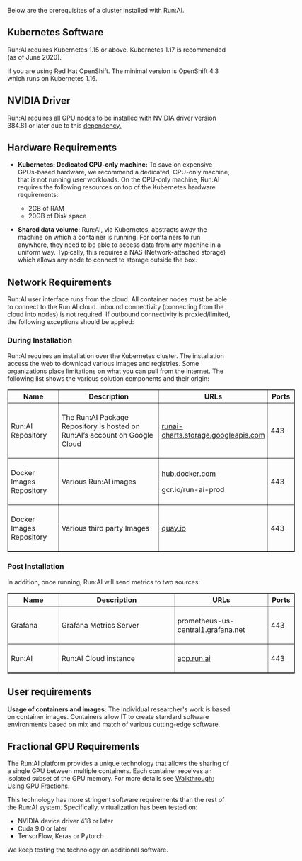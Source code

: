 Below are the prerequisites of a cluster installed with Run:AI. 


## Kubernetes Software

Run:AI requires Kubernetes 1.15 or above. Kubernetes 1.17 is recommended (as of June 2020).

If you are using Red Hat OpenShift. The minimal version is OpenShift 4.3 which runs on Kubernetes 1.16.

## NVIDIA Driver

Run:AI requires all GPU nodes to be installed with NVIDIA driver version 384.81 or later due to this <a href="https://github.com/NVIDIA/k8s-device-plugin#prerequisites" target="_self">dependency.</a>

## Hardware Requirements

*   __Kubernetes: Dedicated CPU-only machine:__ To save on expensive GPUs-based hardware, we recommend a dedicated, CPU-only machine, that is not running user workloads.  On the CPU-only machine, Run:AI requires the following resources on top of the Kubernetes hardware requirements:
    
    *   2GB of RAM
    *   20GB of Disk space 
    
    
    
*   __Shared data volume:__ Run:AI, via Kubernetes, abstracts away the machine on which a container is running. For containers to run anywhere, they need to be able to access data from any machine in a uniform way. Typically, this requires a NAS (Network-attached storage) which allows any node to connect to storage outside the box.

## Network Requirements

Run:AI user interface runs from the cloud. All container nodes must be able to connect to the Run:AI cloud. Inbound connectivity (connecting from the cloud into nodes) is not required. If outbound connectivity is proxied/limited, the following exceptions should be applied: 

### During Installation

Run:AI requires an installation over the Kubernetes cluster. The installation access the web to download various images and registries. Some organizations place limitations on what you can pull from the internet. The following list shows the various solution components and their origin: 

<table border="1" style="width: 650px; margin-left: 0px; margin-right: auto;">
<tbody>
<tr>
<th scope="row" style="width: 114.375px;">Name</th>
<th scope="row" style="width: 308.92px;">Description</th>
<th scope="row" style="width: 227.102px;">URLs</th>
<th scope="row" style="width: 43.4659px;">Ports</th>
</tr>
<tr>
<td style="padding: 6px; width: 104.375px;">
<p>Run:AI  Repository</p>
</td>
<td style="padding: 6px; width: 298.92px;">
<p> The Run:AI Package Repository is hosted on Run:AI’s account on Google Cloud </p>
</td>
<td style="padding: 6px; width: 217.102px;">
<p> <a href="http://runai-charts.storage.googleapis.com/">runai-charts.storage.googleapis.com</a> </p>
</td>
<td style="padding: 6px; width: 33.4659px;">
<p>443</p>
</td>
</tr>
<tr>
<td style="padding: 6px; width: 104.375px;">
<p>Docker Images Repository</p>
</td>
<td style="padding: 6px; width: 298.92px;">
<p>Various Run:AI images</p>
</td>
<td style="padding: 6px; width: 217.102px;">
<p><a href="http://hub.docker.com/">hub.docker.com </a></p>
<p>gcr.io/run-ai-prod </p>
</td>
<td style="padding: 6px; width: 33.4659px;">
<p>443</p>
</td>
</tr>
<tr>
<td style="padding: 6px; width: 104.375px;">
<p> Docker Images Repository </p>
</td>
<td style="padding: 6px; width: 298.92px;">
<p> Various third party Images</p>
</td>
<td style="padding: 6px; width: 217.102px;">
<p><a href="http://quay.io/">quay.io</a>  </p>
</td>
<td style="padding: 6px; width: 33.4659px;">
<p>  443   </p>
</td>
</tr>
</tbody>
</table>

### Post Installation

In addition, once running, Run:AI will send metrics to two sources:

<table border="1" style="margin-left: 0px; margin-right: auto; width: 650px;">
<tbody>
<tr style="height: 22px;">
<th scope="row" style="width: 116px; height: 22px;">Name</th>
<th scope="row" style="width: 314px; height: 22px;">Description</th>
<th scope="row" style="width: 215px; height: 22px;">URLs</th>
<th scope="row" style="width: 42px; height: 22px;">Ports</th>
</tr>
<tr>
<td style="padding: 6px; width: 106px;">
<p>Grafana</p>
</td>
<td style="padding: 6px; width: 304px;">
<p>Grafana Metrics Server</p>
</td>
<td style="padding: 6px; width: 205px;">
<p>prometheus-us-central1.grafana.net</p>
</td>
<td style="padding: 6px; width: 32px;">
<p>443 </p>
</td>
</tr>
<tr>
<td style="padding: 6px; width: 106px;">
<p> Run:AI </p>
</td>
<td style="padding: 6px; width: 304px;">
<p> Run:AI   Cloud instance </p>
</td>
<td style="padding: 6px; width: 205px;">
<p> <a href="https://app.run.ai">app.run.ai</a> </p>
<p> </p>
</td>
<td style="padding: 6px; width: 32px;">
<p>443</p>
</td>
</tr>
</tbody>
</table>

## User requirements

__Usage of containers and images:__ The individual researcher's work is based on container images. Containers allow IT to create standard software environments based on mix and match of various cutting-edge software.

## Fractional GPU Requirements

The Run:AI platform provides a unique technology that allows the sharing of a single GPU between multiple containers. Each container receives an isolated subset of the GPU memory. For more details see [Walkthrough: Using GPU Fractions](../../Researcher/Walkthroughs/Walkthrough-Using-GPU-Fractions).

This technology has more stringent software requirements than the rest of the Run:AI system. Specifically, virtualization has been tested on:

*   NVIDIA device driver 418 or later
*   Cuda 9.0 or later
*   TensorFlow, Keras or Pytorch

We keep testing the technology on additional software.